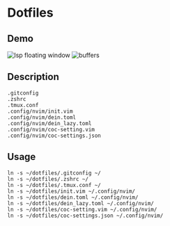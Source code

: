 Dotfiles
====

## Demo
![lsp floating window](https://github.com/joeeee44/dotfiles/wiki/images/coc.nvim.gif)
![buffers](https://github.com/joeeee44/dotfiles/wiki/images/coc.nvim.png)
<!-- ![coc nvim](https://user-images.githubusercontent.com/20234479/58625032-8bcfac00-830c-11e9-9499-cdbf8b6b56bf.gif) -->
<!-- ![coc nvim](https://user-images.githubusercontent.com/20234479/58625056-99853180-830c-11e9-9427-ac2e13d2ed66.png) -->

## Description
    .gitconfig  
    .zshrc  
    .tmux.conf  
    .config/nvim/init.vim  
    .config/nvim/dein.toml  
    .config/nvim/dein_lazy.toml  
    .config/nvim/coc-setting.vim  
    .config/nvim/coc-settings.json  

## Usage
    ln -s ~/dotfiles/.gitconfig ~/  
    ln -s ~/dotfiles/.zshrc ~/  
    ln -s ~/dotfiles/.tmux.conf ~/  
    ln -s ~/dotfiles/init.vim ~/.config/nvim/  
    ln -s ~/dotfiles/dein.toml ~/.config/nvim/  
    ln -s ~/dotfiles/dein_lazy.toml ~/.config/nvim/  
    ln -s ~/dotfiles/coc-setting.vim ~/.config/nvim/  
    ln -s ~/dotfiles/coc-settings.json ~/.config/nvim/  
